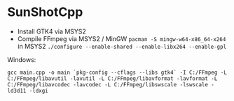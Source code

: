# SunShotCpp

- Install GTK4 via MSYS2
- Compile FFmpeg via MSYS2 / MinGW
`pacman -S mingw-w64-x86_64-x264` in MSYS2
`./configure --enable-shared --enable-libx264 --enable-gpl`

Windows:
```
gcc main.cpp -o main `pkg-config --cflags --libs gtk4` -I C:/FFmpeg -L C:/FFmpeg/libavutil -lavutil -L C:/FFmpeg/libavformat -lavformat -L C:/FFmpeg/libavcodec -lavcodec -L C:/FFmpeg/libswscale -lswscale -ld3d11 -ldxgi
```